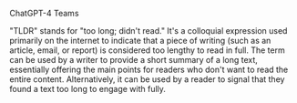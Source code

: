 ChatGPT-4 Teams

"TLDR" stands for "too long; didn't read." It's a colloquial expression used primarily on the internet to indicate that a piece of writing (such as an article, email, or report) is considered too lengthy to read in full. The term can be used by a writer to provide a short summary of a long text, essentially offering the main points for readers who don't want to read the entire content. Alternatively, it can be used by a reader to signal that they found a text too long to engage with fully.
